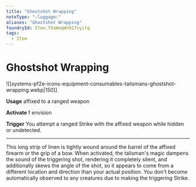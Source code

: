```yaml
---
title: "Ghostshot Wrapping"
noteType: ":luggage:"
aliases: "Ghostshot Wrapping"
foundryId: Item.YXaWeqWn927vyitq
tags:
  - Item
---
```


# Ghostshot Wrapping
![[systems-pf2e-icons-equipment-consumables-talismans-ghostshot-wrapping.webp|150]]

**Usage** affixed to a ranged weapon

**Activate** f envision

**Trigger** You attempt a ranged Strike with the affixed weapon while hidden or undetected.

* * *

This long strip of linen is tightly wound around the barrel of the affixed firearm or the grip of a bow. When activated, the talisman's magic dampens the sound of the triggering shot, rendering it completely silent, and additionally skews the angle of the shot, so it appears to come from a different location and direction than your actual position. You don't become automatically observed to any creatures due to making the triggering Strike.
